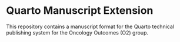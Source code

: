 # Quarto Manuscript Extension

This repository contains a manuscript format for the Quarto technical publishing system for the Oncology Outcomes (O2) group.
